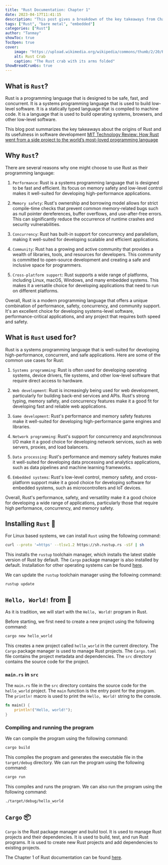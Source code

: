 ```yaml
---
title: "Rust Documentation: Chapter 1"
date: 2023-04-17T11:41:15
description: "This post gives a breakdown of the key takeaways from Chapter 1 of the Rust Documentation"
tags: ["Rust", "bare metal", "embedded"]
categories: ["Rust"]
author: "Tanmay"
showToc: true
TocOpen: true
cover:
    image: "https://upload.wikimedia.org/wikipedia/commons/thumb/2/20/Rustacean-orig-noshadow.svg/220px-Rustacean-orig-noshadow.svg.png"
    alt: Rust Crab
    caption: "The Rust crab with its arms folded"
ShowBreadCrumbs: true
---
```


## What is `Rust`?

Rust is a programming language that is designed to be safe, fast, and concurrent. 
It is a systems programming language that is used to build low-level software. 
It is a statically typed language that is compiled to machine code. 
It is a language that is used to build operating systems, browsers, and other low-level software.

This blog post summarizes the key takeaways about the origins of Rust and its usefulness in software development
[MIT Technology Review: How Rust went from a side project to the world’s most-loved programming language](https://www.technologyreview.com/2023/02/14/1067869/rust-worlds-fastest-growing-programming-language/)

## Why `Rust`?

There are several reasons why one might choose to use Rust as their programming language:

1) `Performance`: Rust is a systems programming language that is designed to be fast and efficient. Its focus on memory safety and low-level control makes it well-suited for developing high-performance applications.

2) `Memory safety`: Rust's ownership and borrowing model allows for strict compile-time checks that prevent common memory-related bugs such as null pointer dereferences, buffer overflows, and use-after-free errors. This can significantly reduce the occurrence of runtime crashes and security vulnerabilities.

3) `Concurrency`: Rust has built-in support for concurrency and parallelism, making it well-suited for developing scalable and efficient applications.

4) `Community`: Rust has a growing and active community that provides a wealth of libraries, tools, and resources for developers. This community is committed to open-source development and creating a safe and inclusive space for programmers.

5) `Cross-platform support`: Rust supports a wide range of platforms, including Linux, macOS, Windows, and many embedded systems. This makes it a versatile choice for developing applications that need to run on different platforms.

Overall, Rust is a modern programming language that offers a unique combination of performance, safety, concurrency, and community support. It's an excellent choice for developing systems-level software, performance-critical applications, and any project that requires both speed and safety.

## What is `Rust` used for?

Rust is a systems programming language that is well-suited for developing high-performance, concurrent, and safe applications. Here are some of the common use cases for Rust:

1) `Systems programming`: Rust is often used for developing operating systems, device drivers, file systems, and other low-level software that require direct access to hardware.

2) `Web development`: Rust is increasingly being used for web development, particularly for building back-end services and APIs. Rust's strong typing, memory safety, and concurrency features make it a good fit for developing fast and reliable web applications.

3) `Game development`: Rust's performance and memory safety features make it well-suited for developing high-performance game engines and libraries.

4) `Network programming`: Rust's support for concurrency and asynchronous I/O make it a good choice for developing network services, such as web servers, proxies, and load balancers.

5) `Data processing`: Rust's performance and memory safety features make it well-suited for developing data processing and analytics applications, such as data pipelines and machine learning frameworks.

6) `Embedded systems`: Rust's low-level control, memory safety, and cross-platform support make it a good choice for developing software for embedded systems, such as microcontrollers and IoT devices.


Overall, Rust's performance, safety, and versatility make it a good choice for developing a wide range of applications, particularly those that require high performance, concurrency, and memory safety.

## Installing `Rust` 🦀

For Linux based systems, we can install `Rust` using the following command:

```bash
curl --proto '=https' --tlsv1.2 https://sh.rustup.rs -sSf | sh
```

This installs the `rustup` toolchain manager, which installs the latest stable version of Rust by default.
The `Cargo` package manager is also installed by default.
Installation for other operating systems can be found [here](https://www.rust-lang.org/tools/install).

We can update the `rustup` toolchain manager using the following command:

```bash
rustup update
```

## `Hello, World!` from 🦀 

As it is tradition, we will start with the `Hello, World!` program in Rust.

Before starting, we first need to create a new project using the following command:

```bash
cargo new hello_world
```

This creates a new project called `hello_world` in the current directory.
The `Cargo` package manager is used to manage Rust projects.
The `Cargo.toml` file contains the project metadata and dependencies.
The `src` directory contains the source code for the project.

### `main.rs` in `src`

The `main.rs` file in the `src` directory contains the source code for the `hello_world` project.
The `main` function is the entry point for the program.
The `println!` macro is used to print the `Hello, World!` string to the console.

```rust
fn main() {
    println!("Hello, world!");
}
```

### Compiling and running the program

We can compile the program using the following command:

```bash
cargo build
```

This compiles the program and generates the executable file in the `target/debug` directory.
We can run the program using the following command:

```bash
cargo run
```

This compiles and runs the program.
We can also run the program using the following command:

```bash
./target/debug/hello_world
```

## `Cargo` 📦

`Cargo` is the Rust package manager and build tool. 
It is used to manage Rust projects and their dependencies.
It is used to build, test, and run Rust programs.
It is used to create new Rust projects and add dependencies to existing projects.

The Chapter 1 of Rust documentation can be found [here](https://doc.rust-lang.org/book/ch01-00-getting-started.html).

